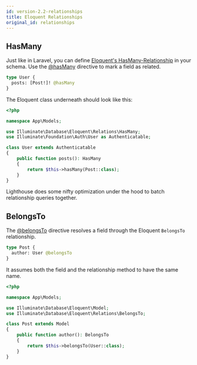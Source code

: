 ```yaml
---
id: version-2.2-relationships
title: Eloquent Relationships
original_id: relationships
---
```


## HasMany

Just like in Laravel, you can define [Eloquent's HasMany-Relationship](https://laravel.com/docs/eloquent-relationships#one-to-many) in your schema.
Use the [@hasMany](directives#hasMany) directive to mark a field as related.

```graphql
type User {
  posts: [Post!]! @hasMany
}
```

The Eloquent class underneath should look like this:

```php
<?php

namespace App\Models;

use Illuminate\Database\Eloquent\Relations\HasMany;
use Illuminate\Foundation\Auth\User as Authenticatable;

class User extends Authenticatable
{
    public function posts(): HasMany
    {
        return $this->hasMany(Post::class);
    }
}
```

Lighthouse does some nifty optimization under the hood to batch relationship queries
together.

## BelongsTo

The [@belongsTo](directives#belongsTo) directive resolves a field through the Eloquent `BelongsTo` relationship.

```graphql
type Post {
  author: User @belongsTo
}
```

It assumes both the field and the relationship method to have the same name.

```php
<?php

namespace App\Models;

use Illuminate\Database\Eloquent\Model;
use Illuminate\Database\Eloquent\Relations\BelongsTo;

class Post extends Model 
{
    public function author(): BelongsTo
    {
        return $this->belongsTo(User::class);
    }
}
```
